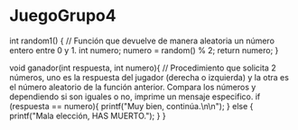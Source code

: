 # JuegoGrupo4

int random1()
{
  // Función que devuelve de manera aleatoria un número entero entre 0 y 1.
  int numero; 
  numero = random() % 2;
  return numero;
}

void ganador(int respuesta, int numero){
  // Procedimiento que solicita 2 números, uno es la respuesta del jugador (derecha o izquierda) y la otra es el número aleatorio de la función anterior. Compara los números y dependiendo si son iguales o no, imprime un mensaje especifico.
  if (respuesta == numero){
    printf("Muy bien, continúa.\n\n");
  }
  else {
    printf("Mala elección, HAS MUERTO.");
  }
}
